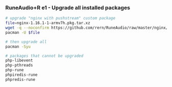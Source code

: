 ### RuneAudio+R e1 - Upgrade all installed packages

```sh
# upgrade "nginx with pushstream" custom package
file=nginx-1.16.1-1-armv7h.pkg.tar.xz
wget -q --noconfirm https://github.com/rern/RuneAudio/raw/master/nginx/$file
pacman -U $file

# then upgrade all
pacman -Syu

# packages that cannot be upgraded
php-libevent
php-pthreads 
php-rune 
phpiredis-rune 
phpredis-rune
```
